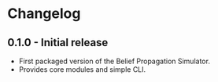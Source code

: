 # Changelog

## 0.1.0 - Initial release
- First packaged version of the Belief Propagation Simulator.
- Provides core modules and simple CLI.
